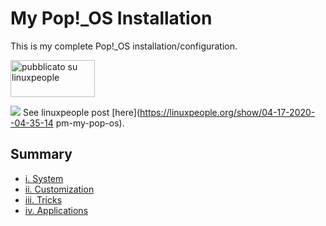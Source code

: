 # My Pop!_OS Installation
This is my complete Pop!_OS installation/configuration.

<a href="https://linuxpeople.org/show/04-17-2020--04-35-14 pm-my-pop-os" title="pubblicato su linuxpeople"><img alt="pubblicato su linuxpeople" src="https://linuxpeople.org/assets/embed.svg" width="135" height="59" /></a>

![](https://linuxpeople.org/uploads/FUWgcHOg5JbFHq07699J.png)
See linuxpeople post [here](https://linuxpeople.org/show/04-17-2020--04-35-14 pm-my-pop-os).

## Summary
* [i. System](https://github.com/mirkobrombin/mypopos/blob/master/System.md)
* [ii. Customization](https://github.com/mirkobrombin/mypopos/blob/master/Customization.md)
* [iii. Tricks](https://github.com/mirkobrombin/mypopos/blob/master/Tricks.md)
* [iv. Applications](https://github.com/mirkobrombin/mypopos/blob/master/Applications.md)